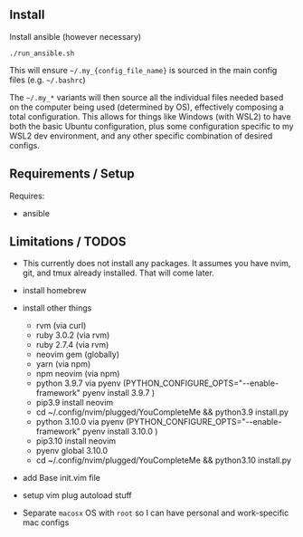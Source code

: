 Install
-------

Install ansible (however necessary)

```
./run_ansible.sh
```

This will ensure `~/.my_{config_file_name}` is sourced in the main config files (e.g. `~/.bashrc`)

The `~/.my_*` variants will then source all the individual files needed based on the computer being used (determined by OS), effectively composing a total configuration. This allows for things like Windows (with WSL2) to have both the basic Ubuntu configuration, plus some configuration specific to my WSL2 dev environment, and any other specific combination of desired configs.

Requirements / Setup
--------------------

Requires:
* ansible

Limitations / TODOS
-------------------

- This currently does not install any packages. It assumes you have nvim, git, and tmux already installed. That will come later.

- install homebrew

- install other things
  - rvm (via curl)
  - ruby 3.0.2 (via rvm)
  - ruby 2.7.4 (via rvm)
  - neovim gem (globally)
  - yarn (via npm) 
  - npm neovim (via npm)
  - python 3.9.7 via pyenv (PYTHON_CONFIGURE_OPTS="--enable-framework" pyenv install 3.9.7 )
  - pip3.9 install neovim
  - cd ~/.config/nvim/plugged/YouCompleteMe && python3.9 install.py
  - python 3.10.0 via pyenv (PYTHON_CONFIGURE_OPTS="--enable-framework" pyenv install 3.10.0 )
  - pip3.10 install neovim
  - pyenv global 3.10.0
  - cd ~/.config/nvim/plugged/YouCompleteMe && python3.10 install.py

- add Base init.vim file
- setup vim plug autoload stuff

- Separate `macosx` OS with `root` so I can have personal and work-specific mac configs
